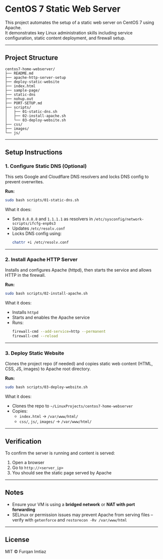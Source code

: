 # CentOS 7 Static Web Server

This project automates the setup of a static web server on CentOS 7 using Apache.  
It demonstrates key Linux administration skills including service configuration, static content deployment, and firewall setup.

---

## Project Structure

```
centos7-home-webserver/
├── README.md
├── apache-http-server-setup
├── deploy-static-website
├── index.html
├── sample-page/
├── static-dns
├── nohup.out
├── PORT-SETUP.md
├── scripts/
│   ├── 01-static-dns.sh
│   ├── 02-install-apache.sh
│   └── 03-deploy-website.sh
├── css/
├── images/
└── js/
```

---

## Setup Instructions

### 1. Configure Static DNS (Optional)

This sets Google and Cloudflare DNS resolvers and locks DNS config to prevent overwrites.

**Run:**
```bash
sudo bash scripts/01-static-dns.sh
```

What it does:
- Sets `8.8.8.8` and `1.1.1.1` as resolvers in `/etc/sysconfig/network-scripts/ifcfg-enp0s3`
- Updates `/etc/resolv.conf`
- Locks DNS config using:
  ```bash
  chattr +i /etc/resolv.conf
  ```

---

### 2. Install Apache HTTP Server

Installs and configures Apache (httpd), then starts the service and allows HTTP in the firewall.

**Run:**
```bash
sudo bash scripts/02-install-apache.sh
```

What it does:
- Installs `httpd`
- Starts and enables the Apache service
- Runs:
  ```bash
  firewall-cmd --add-service=http --permanent
  firewall-cmd --reload
  ```

---

### 3. Deploy Static Website

Clones the project repo (if needed) and copies static web content (HTML, CSS, JS, images) to Apache root directory.

**Run:**
```bash
sudo bash scripts/03-deploy-website.sh
```

What it does:
- Clones the repo to `~/LinuxProjects/centos7-home-webserver`
- Copies:
  - `index.html` → `/var/www/html/`
  - `css/`, `js/`, `images/` → `/var/www/html/`

---

## Verification

To confirm the server is running and content is served:

1. Open a browser
2. Go to `http://<server_ip>`
3. You should see the static page served by Apache

---

## Notes

- Ensure your VM is using a **bridged network** or **NAT with port forwarding**
- SELinux or permission issues may prevent Apache from serving files – verify with `getenforce` and `restorecon -Rv /var/www/html`

---

## License

MIT © Furqan Imtiaz

